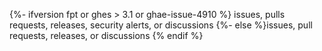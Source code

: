 {%- ifversion fpt or ghes > 3.1 or ghae-issue-4910 %}
issues, pulls requests, releases, security alerts, or discussions
{%- else %}issues, pull requests, releases, or discussions
{% endif %}
<!-- `else` statement probably not picked up by GHES 3.1 deprecation script. Will need to review here -->
